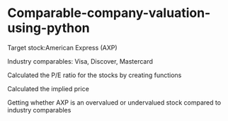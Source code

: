# Comparable-company-valuation-using-python


Target stock:American Express (AXP)

Industry comparables: Visa, Discover, Mastercard

Calculated the P/E ratio for the stocks by creating functions

Calculated the implied price

Getting whether AXP is an overvalued or undervalued stock compared to industry comparables  
